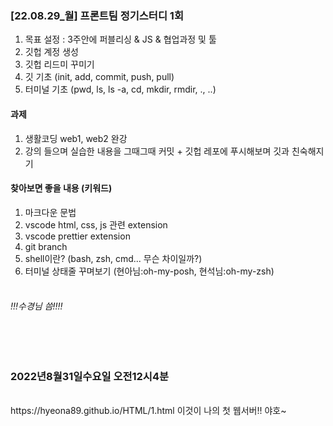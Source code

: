 ### [22.08.29_월] 프론트팀 정기스터디 1회
1. 목표 설정 : 3주안에 퍼블리싱 & JS & 협업과정 및 툴
2. 깃헙 계정 생성
3. 깃헙 리드미 꾸미기
4. 깃 기초 (init, add, commit, push, pull)
5. 터미널 기초 (pwd, ls, ls -a, cd, mkdir, rmdir, ., ..)

#### 과제
1. 생활코딩 web1, web2 완강
2. 강의 들으며 실습한 내용을 그때그때 커밋 + 깃헙 레포에 푸시해보며 깃과 친숙해지기

#### 찾아보면 좋을 내용 (키워드)
1. 마크다운 문법
2. vscode html, css, js 관련 extension
3. vscode prettier extension
4. git branch
5. shell이란? (bash, zsh, cmd... 무슨 차이일까?)
6. 터미널 상태줄 꾸며보기 (현아님:oh-my-posh, 현석님:oh-my-zsh)
<br/><br/>
###### !!!수경님 씀!!!!

<br/><br/>
### 2022년8월31일수요일 오전12시4분
<br/>
https://hyeona89.github.io/HTML/1.html 이것이 나의 첫 웹서버!! 야호~
